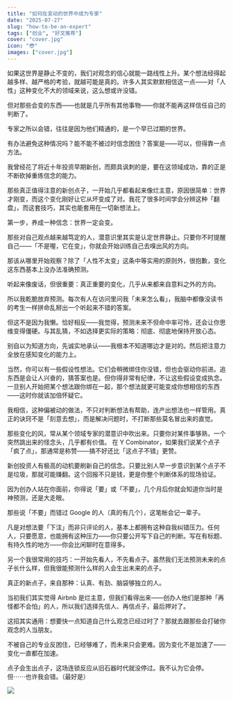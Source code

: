 ```yaml
---
title: "如何在变动的世界中成为专家"
date: "2025-07-27"
slug: "how-to-be-an-expert"
tags: ["创业", "好文推荐"]
cover: "cover.jpg"
icon: "😎"
images: ["cover.jpg"]
---
```

如果这世界是静止不变的，我们对观念的信心就能一路线性上升。某个想法经得起越多样、越严格的考验，就越可能是真的。许多人其实默默相信这一点——对「人性」这种变化不大的领域来说，这么想或许没错。



但对那些会变的东西——也就是几乎所有其他事物——你就不能再这样信任自己的判断了。



专家之所以会错，往往是因为他们精通的，是一个早已过期的世界。



有办法避免这种情况吗？能不能不被过时信念困住？答案是——可以，但得靠一点方法。



我曾经花了将近十年投资早期新创，而颇具讽刺的是，要在这领域成功，靠的正是不断砍掉重练信念的能力。



那些真正值得注意的新创点子，一开始几乎都看起来像烂主意，原因很简单：世界才刚变，而这个变化刚好让它从坏变成了对。我花了很多时间学会分辨这种「翻盘」，而这套技巧，其实也能套用在一切新想法上。



第一步，养成一种信念：世界一定会变。



那些对自己观点越来越笃定的人，潜意识里其实是认定世界静止。只要你不时提醒自己——「不是喔，它在变」，你就会开始训练自己去嗅出风的方向。



那该从哪里开始观察？除了「人性不太变」这条中等实用的原则外，很抱歉，变化这东西基本上没办法准确预测。



听起来像废话，但很重要：真正重要的变化，几乎从来都来自意料之外的方向。



所以我乾脆放弃预测。每次有人在访问里问我「未来怎么看」，我脑中都像没读书的考生一样拼命乱掰出一个听起来不错的答案。



但这不是因为我懒。恰好相反——我觉得，预测未来不但命中率可怜，还会让你思维变得僵硬。与其乱猜，不如选择更实际的策略：彻底、彻底地保持开放心态。



别自以为知道方向，先诚实地承认——我根本不知道哪边才是对的。然后把注意力全放在感知变化的能力上。



当然，你可以有一些假设性想法。它们会稍微绑住你没错，但也会驱动你前进。追东西是会让人兴奋的，猜答案也是。但你得非常有纪律，不让这些假设变成执念。
一旦别人开始把某个想法跟你绑在一起，那个想法就更可能变成你想相信的东西——这时你就该加倍怀疑它。



我相信，这种偏被动的做法，不只对判断想法有帮助，连产出想法也一样管用。真正的诀窍不是「刻意去想」，而是解决问题时，不打断那些莫名冒出来的直觉。



那些变化的风，常从某个领域专家的潜意识中吹出来。只要你对某件事够熟，一个突然跳出来的怪念头，几乎都有价值。
在 Y Combinator，如果我们说某个点子「疯了点」，那通常是称赞——搞不好还比「这点子不错」更赞。



新创投资人有极高的动机要刷新自己的信念。只要比别人早一步意识到某个点子不是垃圾，那就可能赚翻。这个回报不只是钱，更是你整个判断体系的现场验证。



因为创办人站在你面前，你得说「要」或「不要」，几个月后你就会知道你当时是神预测，还是大走眼。



那些说「不要」而错过 Google 的人（真的有几个），这笔帐会记一辈子。



凡是对想法要「下注」而非只评论的人，基本上都拥有这种自我纠错压力。任何人，只要愿意，也能拥有这种压力——你只要公开写下自己的判断。写在有标题、有持久性的地方——你会比闲聊时在意得多。



另一个我很常用的技巧：一开始先看人，不先看点子。虽然我们无法预测未来的点子长什么样，但我很能预测什么样的人会生出未来的点子。



真正的新点子，来自那种：认真、有劲、脑袋够独立的人。



当初我们其实觉得 Airbnb 是烂主意，但我们看得出来——创办人他们是那种「再怪都不会怕」的人，所以我们选择先信人、再信点子，最后押对了。



这招其实通用：想要快一点知道自己什么观念已经过时了？那就去跟那些会打破你观念的人当朋友。



不被自己的专业反困住，已经够难了，而未来只会更难。因为变化不是加速了——变化一直都在加速。



点子会生出点子，这场连锁反应从旧石器时代就没停过。我不认为它会停。
但⋯⋯也许我会错。（最好是）




![](https://prod-files-secure.s3.us-west-2.amazonaws.com/112d0858-5090-4d34-a606-b75eb8d65fd2/46476355-9cf3-4e99-9b7a-3531bc426380/1000202064.png?X-Amz-Algorithm=AWS4-HMAC-SHA256&X-Amz-Content-Sha256=UNSIGNED-PAYLOAD&X-Amz-Credential=ASIAZI2LB4663XSPQZLB%2F20251015%2Fus-west-2%2Fs3%2Faws4_request&X-Amz-Date=20251015T154550Z&X-Amz-Expires=3600&X-Amz-Security-Token=IQoJb3JpZ2luX2VjEM%2F%2F%2F%2F%2F%2F%2F%2F%2F%2F%2FwEaCXVzLXdlc3QtMiJHMEUCIEnHFO1vSQlD1CqpOrXN6fE916YQx8FPM0vMpVO8ubC4AiEAg%2BIGCyS0aqu9DvR7txdG5fVvTFxDpoteyKM%2BgcA%2FWYgq%2FwMIeBAAGgw2Mzc0MjMxODM4MDUiDEGz4uPgtpeUUh9hIyrcA3cYF9TZUVNWTp5wuP0NCXr%2BnYYH7XpD92PfKbDUJeIzdIc0V5r%2B4yPEcSv%2Bp70CBOaXu28U2A8uHIVAYVr3tdSz9hxihFQ6KQmH6h47QonuhHlgwan5iEtzsZ5kYg5deqQMWFvQRz7i%2BLjfBhxO0Rcl7SrLe3wnk34%2F%2B%2BiANuPQIyLaVutg1gXpiNHUaWONG7SNmH0FFl9W9F1g7BtVarcxUrDUYD%2BJmMf4Phffw6ghwU00B9HzPm95rCvag9mm8zAhp9QyTiZZq509TNsp1k7B%2BTo33MXS6sTz7Ldus7W4t0mVHAS4yRIg3mKgc%2BJUTrx2XgRil08dxz2LRqsh3yETXEFH1TNXsC2QvoRABocTOwBJSmi%2FY0f8gbd%2FCGUKSa3NWktYoGX0%2BaFvTtdzzix%2BvIdWrD5cNtYvM9PHQp3VBh%2FImj8UvWB3dJjWNSaqAqgJhYzieBAK617HIZZSHex8BLOCJxiQqB6w%2B5bmiHPQwuBnkZ2hiM8eCKA6V8UR9yn9R7EuLPvCiaGTomuJPQG%2FmyBxG8Fd5NKSQYhxyene10hGH2aHl0N09ezF5Pti%2FcR5N75huWG2oLRTJX9%2BmIhuDOV7c9Gs4PzpW6iknxfG0q7q%2BI96c151dzbtMP7dvscGOqUBHJ4Mz0LbiXAZYvQyzWo5v1d%2F24BZQYH4NkrKbSCzyzrzdudH0Pn2ESvgiuBpfXguq9d2dq36kMOA4O64ytCvHsy1eRc8kZFjUY5NxHVCOM%2FdTXF2D9KGV7m0ri4QNvE3%2Bnu0QcLIaIhJoooPdPLrl4ds6YFeU7hI7WGnt19nUHvrPShiqK%2Bk9enzOGVvzD%2F%2BHWf%2FVMtspcr%2Baz2XWANJAJDcBdRS&X-Amz-Signature=171dbadfb88dbedc16eb252be01b212d847d76ee5cb93f07deb3479405b8c3e2&X-Amz-SignedHeaders=host&x-amz-checksum-mode=ENABLED&x-id=GetObject)

